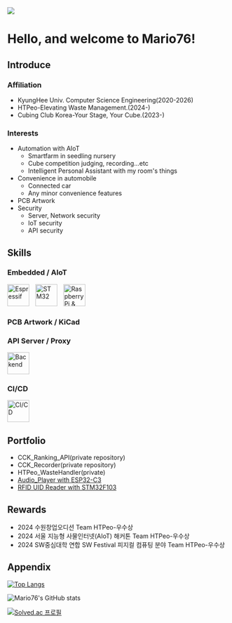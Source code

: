 <img src="https://capsule-render.vercel.app/api?type=waving&color=08a0d1&height=150&section=header&text=Mario76's%20Profile&fontSize=42" />

# Hello, and welcome to Mario76!

## Introduce

### Affiliation
- KyungHee Univ. Computer Science Engineering(2020-2026)
- HTPeo-Elevating Waste Management.(2024-)
- Cubing Club Korea-Your Stage, Your Cube.(2023-)
  
### Interests
- Automation with AIoT
  - Smartfarm in seedling nursery
  - Cube competition judging, recording...etc
  - Intelligent Personal Assistant with my room's things
- Convenience in automobile
  - Connected car
  - Any minor convenience features
- PCB Artwork
- Security
  - Server, Network security
  - IoT security
  - API security

 ## Skills

### Embedded / AIoT
<p>
  <img src="https://simpleicons.org/icons/espressif.svg" alt="Espressif" width="50" height="50" style="margin-right:10px"/>
  <img src="https://simpleicons.org/icons/stmicroelectronics.svg" alt="STM32" width="50" height="50" style="margin-right:10px"/>
  <img src="https://skillicons.dev/icons?i=raspberrypi,arduino" alt="RaspberryPi & Arduino" height="50"/>
</p>

### PCB Artwork / KiCad

### API Server / Proxy
<p>
  <img src="https://skillicons.dev/icons?i=springmysql,django,nginx" alt="Backend" height="50"/>
</p>

### CI/CD
<p>
  <img src="https://skillicons.dev/icons?i=docker,kubernetes,aws" alt="CI/CD" height="50"/>
</p>
 
## Portfolio
- CCK_Ranking_API(private repository)
- CCK_Recorder(private repository)
- HTPeo_WasteHandler(private)
- [Audio_Player with ESP32-C3](https://github.com/Mario76-soldier/Audio_Player)
- [RFID UID Reader with STM32F103](https://github.com/Mario76-soldier/RFID)

## Rewards
- 2024 수원창업오디션 Team HTPeo-우수상
- 2024 서울 지능형 사물인터넷(AIoT) 해커톤 Team HTPeo-우수상
- 2024 SW중심대학 연합 SW Festival 피지컬 컴퓨팅 분야 Team HTPeo-우수상

## Appendix
[![Top Langs](https://github-readme-stats.vercel.app/api/top-langs/?username=Mario76-soldier)](https://github.com/anuraghazra/github-readme-stats)  

![Mario76's GitHub stats](https://github-readme-stats.vercel.app/api?username=Mario76-soldier&theme=default&show_icons=true)  

[![Solved.ac
프로필](http://mazassumnida.wtf/api/generate_badge?boj=mario201)](https://solved.ac/mario201)  
